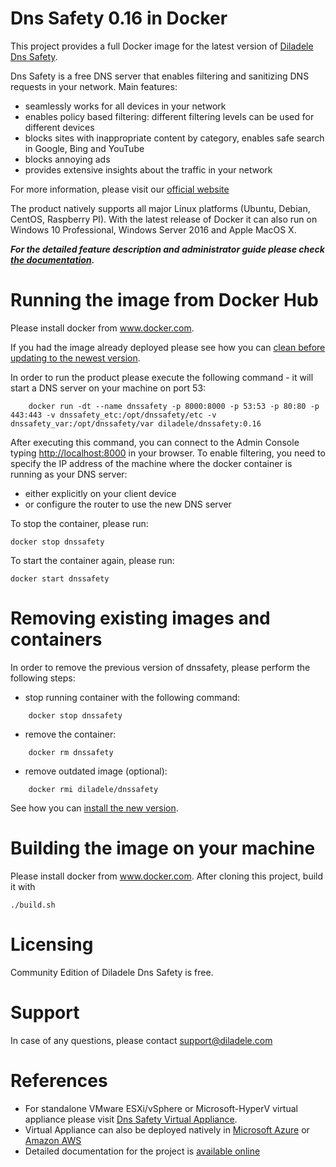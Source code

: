 Dns Safety 0.16 in Docker
=======================================

This project provides a full Docker image for the latest version of [Diladele Dns Safety](https://dnssafety.diladele.com/).

Dns Safety is a free DNS server that enables filtering and sanitizing DNS requests in your network.
Main features:
 * seamlessly works for all devices in your network
 * enables policy based filtering: different filtering levels can be used for different devices
 * blocks sites with inappropriate content by category, enables safe search in Google, Bing and YouTube
 * blocks annoying ads
 * provides extensive insights about the traffic in your network

For more information, please visit our [official website](https://dnssafety.diladele.com/)

The product natively supports all major Linux platforms (Ubuntu, Debian, CentOS, Raspberry PI). With the latest release of Docker it can also run on Windows 10 Professional, Windows Server 2016 and Apple MacOS X.

***For the detailed feature description and administrator guide please check [the documentation](https://dnssafety.diladele.com/docs/).***

# Running the image from Docker Hub

Please install docker from www.docker.com.

If you had the image already deployed please see how you can [clean before updating to the newest version](#removing-existing-images-and-containers).

In order to run the product please execute the following command - it will start a DNS server on your machine on port 53:
```
    docker run -dt --name dnssafety -p 8000:8000 -p 53:53 -p 80:80 -p 443:443 -v dnssafety_etc:/opt/dnssafety/etc -v dnssafety_var:/opt/dnssafety/var diladele/dnssafety:0.16
```
After executing this command, you can connect to the Admin Console typing [http://localhost:8000](http://localhost:8000) in your browser. To enable filtering, you need to specify the IP address of the machine where the docker container is running as your DNS server:
 * either explicitly on your client device
 * or configure the router to use the new DNS server 

To stop the container, please run:

    docker stop dnssafety

To start the container again, please run:

    docker start dnssafety

# Removing existing images and containers

In order to remove the previous version of dnssafety, please perform the following steps:
  * stop running container with the following command:
```
    docker stop dnssafety
```

  * remove the container:
```
    docker rm dnssafety
```

  * remove outdated image (optional):
```
    docker rmi diladele/dnssafety
```
See how you can [install the new version](#running-the-image-from-docker-hub).

# Building the image on your machine

Please install docker from www.docker.com. After cloning this project, build it with

    ./build.sh


# Licensing

Community Edition of Diladele Dns Safety is free.

# Support

In case of any questions, please contact [support@diladele.com](mailto:support@diladele.com?subject=[GitHub]%Dns%20Safety%20Question)

# References

* For standalone VMware ESXi/vSphere or Microsoft-HyperV virtual appliance please visit [Dns Safety Virtual Appliance](https://dnssafety.diladele.com/download.html).
* Virtual Appliance can also be deployed natively in [Microsoft Azure](https://azuremarketplace.microsoft.com/en-us/marketplace/apps/diladele.dnsfilter) or [Amazon AWS](https://aws.amazon.com/marketplace/pp/B083M59WBH)
* Detailed documentation for the project is [available online](https://dnssafety.diladele.com/docs/)
